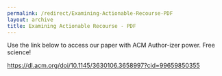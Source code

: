 ```yaml
---
permalink: /redirect/Examining-Actionable-Recourse-PDF
layout: archive
title: Examining Actionable Recourse - PDF
---
```


Use the link below to access our paper with ACM Author-izer power. Free science!

<a href="https://dl.acm.org/doi/10.1145/3630106.3658997?cid=99659850355">https://dl.acm.org/doi/10.1145/3630106.3658997?cid=99659850355</a>

